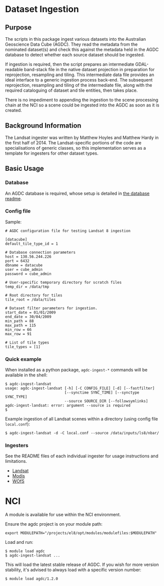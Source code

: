  

Dataset Ingestion
=================

Purpose
-------

The scripts in this package ingest various datasets into the
Australian Geoscience Data Cube (AGDC). They read the
metadata from the nominated dataset(s) and check this against the
metadata held in the AGDC database to detect whether each source dataset
should be ingested.

If ingestion is required, then the script prepares an intermediate
GDAL-readable band-stack file in the native dataset projection in
preparation for reprojection, resampling and tiling. This intermediate
data file provides an ideal interface to a generic ingestion process
back-end. The subsequent reprojection, resampling and tiling of the
intermediate file, along with the required cataloguing of dataset and
tile entities, then takes place.

There is no impediment to appending the ingestion to the scene
processing chain at the NCI so a scene could be ingested into the AGDC
as soon as it is created.

Background Information
----------------------

The Landsat ingester was written by Matthew Hoyles and
Matthew Hardy in the first half of 2014. The Landsat-specific portions
of the code are specialisations of generic classes, so this
implementation serves as a template for ingesters for other dataset
types.

Basic Usage
-----------

### Database 

An AGDC database is required, whose setup is detailed in [the database readme](../../database/README.md).

### Config file

Sample:
 
    # AGDC configuration file for testing Landsat 8 ingestion

    [datacube]
    default_tile_type_id = 1
    
    # Database connection parameters
    host = 130.56.244.226
    port = 6432
    dbname = datacube
    user = cube_admin
    password = cube_admin
    
    # User-specific temporary directory for scratch files
    temp_dir = /data/tmp
    
    # Root directory for tiles
    tile_root = /data/tiles
    
    # Dataset filter parameters for ingestion.
    start_date = 01/01/2009
    end_date = 30/04/2009
    min_path = 88
    max_path = 115
    min_row = 66
    max_row = 91
    
    # List of tile types
    tile_types = [1]

### Quick example


When installed as a python package, `agdc-ingest-*` commands will be available in the shell:
    
    $ agdc-ingest-landsat 
    usage: agdc-ingest-landsat [-h] [-C CONFIG_FILE] [-d] [--fastfilter]
                               [--synctime SYNC_TIME] [--synctype SYNC_TYPE]
                               --source SOURCE_DIR [--followsymlinks]
    agdc-ingest-landsat: error: argument --source is required
    $

Example ingestion of all Landsat scenes within a directory (using config file `local.conf`):
 
    $ agdc-ingest-landsat -d -C local.conf --source /data/inputs/ls8/nbar/

### Ingesters

See the README files of each individual ingester for usage instructions and limitations. 

- [Landsat](landsat/README.md)
- [Modis](modis/README.md)
- [WOfS](wofs/README.md)

NCI
===

A module is available for use within the NCI environment.

Ensure the agdc project is on your module path:

    export MODULEPATH="/projects/el8/opt/modules/modulefiles:$MODULEPATH"
    
Load and run:
  
    $ module load agdc
    $ agdc-ingest-landsat ... 

This will load the latest stable release of AGDC. If you wish for more version stability, it's
 advised to always load with a specific version number:

    $ module load agdc/1.2.0

 
